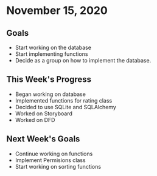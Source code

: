 # November 15, 2020

## Goals

* Start working on the database
* Start implementing functions
* Decide as a group on how to implement the database. 

## This Week's Progress
* Began working on database
* Implemented functions for rating class
* Decided to use SQLite and SQLAlchemy
* Worked on Storyboard
* Worked on DFD


## Next Week's Goals
* Continue working on functions
* Implement Permisions class
* Start working on sorting functions